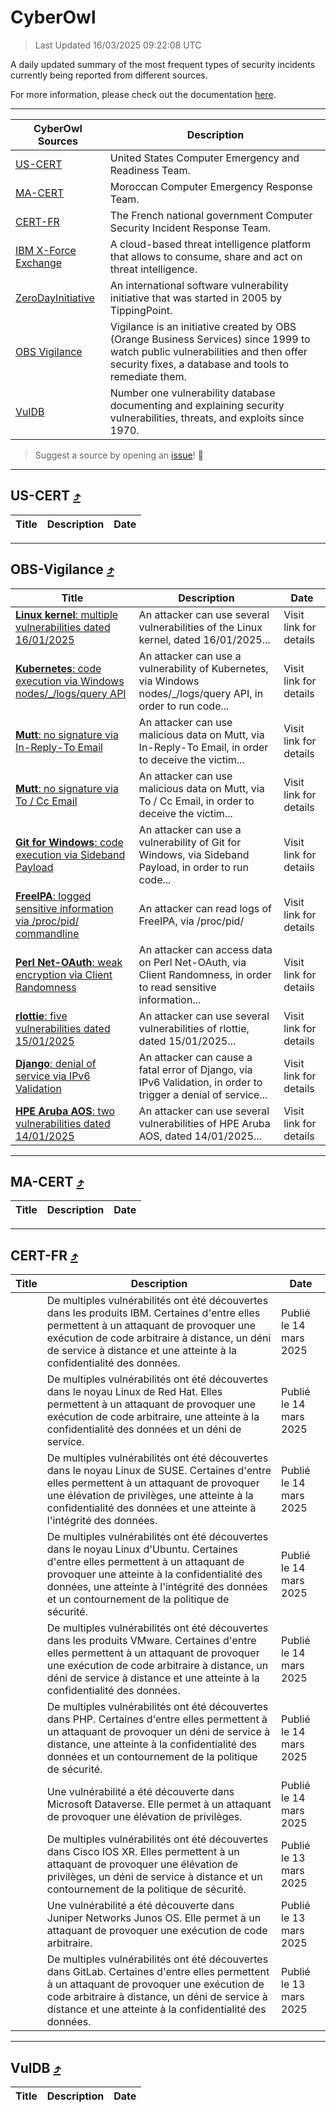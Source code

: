
 <div id='top'></div>

# CyberOwl

 > Last Updated 16/03/2025 09:22:08 UTC
 
 A daily updated summary of the most frequent types of security incidents currently being reported from different sources.
 
 For more information, please check out the documentation [here](./docs/README.md).
 
 ---
 |CyberOwl Sources|Description|
 |---|---|
 |[US-CERT](#us-cert-arrow_heading_up)|United States Computer Emergency and Readiness Team.|
 |[MA-CERT](#ma-cert-arrow_heading_up)|Moroccan Computer Emergency Response Team.|
 |[CERT-FR](#cert-fr-arrow_heading_up)|The French national government Computer Security Incident Response Team.|
 |[IBM X-Force Exchange](#ibmcloud-arrow_heading_up)|A cloud-based threat intelligence platform that allows to consume, share and act on threat intelligence.|
 |[ZeroDayInitiative](#zerodayinitiative-arrow_heading_up)|An international software vulnerability initiative that was started in 2005 by TippingPoint.|
 |[OBS Vigilance](#obs-vigilance-arrow_heading_up)|Vigilance is an initiative created by OBS (Orange Business Services) since 1999 to watch public vulnerabilities and then offer security fixes, a database and tools to remediate them.|
 |[VulDB](#vuldb-arrow_heading_up)|Number one vulnerability database documenting and explaining security vulnerabilities, threats, and exploits since 1970.|
 
 > Suggest a source by opening an [issue](https://github.com/karimhabush/cyberowl/issues)! :raised_hands:
 ---

## US-CERT [:arrow_heading_up:](#cyberowl)

 |Title|Description|Date|
 |---|---|---|
 
 ---

## OBS-Vigilance [:arrow_heading_up:](#cyberowl)

 |Title|Description|Date|
 |---|---|---|
 |[<a href="https://vigilance.fr/vulnerability/Linux-kernel-multiple-vulnerabilities-dated-16-01-2025-46113" class="noirorange"><b>Linux kernel</b>: multiple vulnerabilities dated 16/01/2025</a>](https://vigilance.fr/vulnerability/Linux-kernel-multiple-vulnerabilities-dated-16-01-2025-46113)|An attacker can use several vulnerabilities of the Linux kernel, dated 16/01/2025...|Visit link for details|
 |[<a href="https://vigilance.fr/vulnerability/Kubernetes-code-execution-via-Windows-nodes-logs-query-API-46112" class="noirorange"><b>Kubernetes</b>: code execution via Windows nodes/_/logs/query API</a>](https://vigilance.fr/vulnerability/Kubernetes-code-execution-via-Windows-nodes-logs-query-API-46112)|An attacker can use a vulnerability of Kubernetes, via Windows nodes/_/logs/query API, in order to run code...|Visit link for details|
 |[<a href="https://vigilance.fr/vulnerability/Mutt-no-signature-via-In-Reply-To-Email-46111" class="noirorange"><b>Mutt</b>: no signature via In-Reply-To Email</a>](https://vigilance.fr/vulnerability/Mutt-no-signature-via-In-Reply-To-Email-46111)|An attacker can use malicious data on Mutt, via In-Reply-To Email, in order to deceive the victim...|Visit link for details|
 |[<a href="https://vigilance.fr/vulnerability/Mutt-no-signature-via-To-Cc-Email-46110" class="noirorange"><b>Mutt</b>: no signature via To / Cc Email</a>](https://vigilance.fr/vulnerability/Mutt-no-signature-via-To-Cc-Email-46110)|An attacker can use malicious data on Mutt, via To / Cc Email, in order to deceive the victim...|Visit link for details|
 |[<a href="https://vigilance.fr/vulnerability/Git-for-Windows-code-execution-via-Sideband-Payload-46109" class="noirorange"><b>Git for Windows</b>: code execution via Sideband Payload</a>](https://vigilance.fr/vulnerability/Git-for-Windows-code-execution-via-Sideband-Payload-46109)|An attacker can use a vulnerability of Git for Windows, via Sideband Payload, in order to run code...|Visit link for details|
 |[<a href="https://vigilance.fr/vulnerability/FreeIPA-logged-sensitive-information-via-proc-pid-commandline-46108" class="noirorange"><b>FreeIPA</b>: logged sensitive information via /proc/pid/<wbr>commandline</wbr></a>](https://vigilance.fr/vulnerability/FreeIPA-logged-sensitive-information-via-proc-pid-commandline-46108)|An attacker can read logs of FreeIPA, via /proc/pid/|Visit link for details|
 |[<a href="https://vigilance.fr/vulnerability/Perl-Net-OAuth-weak-encryption-via-Client-Randomness-46106" class="noirorange"><b>Perl Net-OAuth</b>: weak encryption via Client Randomness</a>](https://vigilance.fr/vulnerability/Perl-Net-OAuth-weak-encryption-via-Client-Randomness-46106)|An attacker can access data on Perl Net-OAuth, via Client Randomness, in order to read sensitive information...|Visit link for details|
 |[<a href="https://vigilance.fr/vulnerability/rlottie-five-vulnerabilities-dated-15-01-2025-46105" class="noirorange"><b>rlottie</b>: five vulnerabilities dated 15/01/2025</a>](https://vigilance.fr/vulnerability/rlottie-five-vulnerabilities-dated-15-01-2025-46105)|An attacker can use several vulnerabilities of rlottie, dated 15/01/2025...|Visit link for details|
 |[<a href="https://vigilance.fr/vulnerability/Django-denial-of-service-via-IPv6-Validation-46104" class="noirorange"><b>Django</b>: denial of service via IPv6 Validation</a>](https://vigilance.fr/vulnerability/Django-denial-of-service-via-IPv6-Validation-46104)|An attacker can cause a fatal error of Django, via IPv6 Validation, in order to trigger a denial of service...|Visit link for details|
 |[<a href="https://vigilance.fr/vulnerability/HPE-Aruba-AOS-two-vulnerabilities-dated-14-01-2025-46103" class="noirorange"><b>HPE Aruba AOS</b>: two vulnerabilities dated 14/01/2025</a>](https://vigilance.fr/vulnerability/HPE-Aruba-AOS-two-vulnerabilities-dated-14-01-2025-46103)|An attacker can use several vulnerabilities of HPE Aruba AOS, dated 14/01/2025...|Visit link for details|
 
 ---

## MA-CERT [:arrow_heading_up:](#cyberowl)

 |Title|Description|Date|
 |---|---|---|
 
 ---

## CERT-FR [:arrow_heading_up:](#cyberowl)

 |Title|Description|Date|
 |---|---|---|
 |[](https://www.cert.ssi.gouv.fr/avis/CERTFR-2025-AVI-0214/)|De multiples vulnérabilités ont été découvertes dans les produits IBM. Certaines d'entre elles permettent à un attaquant de provoquer une exécution de code arbitraire à distance, un déni de service à distance et une atteinte à la confidentialité des données.|Publié le 14 mars 2025|
 |[](https://www.cert.ssi.gouv.fr/avis/CERTFR-2025-AVI-0213/)|De multiples vulnérabilités ont été découvertes dans le noyau Linux de Red Hat. Elles permettent à un attaquant de provoquer une exécution de code arbitraire, une atteinte à la confidentialité des données et un déni de service.|Publié le 14 mars 2025|
 |[](https://www.cert.ssi.gouv.fr/avis/CERTFR-2025-AVI-0212/)|De multiples vulnérabilités ont été découvertes dans le noyau Linux de SUSE. Certaines d'entre elles permettent à un attaquant de provoquer une élévation de privilèges, une atteinte à la confidentialité des données et une atteinte à l'intégrité des données.|Publié le 14 mars 2025|
 |[](https://www.cert.ssi.gouv.fr/avis/CERTFR-2025-AVI-0211/)|De multiples vulnérabilités ont été découvertes dans le noyau Linux d'Ubuntu. Certaines d'entre elles permettent à un attaquant de provoquer une atteinte à la confidentialité des données, une atteinte à l'intégrité des données et un contournement de la politique de sécurité.|Publié le 14 mars 2025|
 |[](https://www.cert.ssi.gouv.fr/avis/CERTFR-2025-AVI-0210/)|De multiples vulnérabilités ont été découvertes dans les produits VMware. Certaines d'entre elles permettent à un attaquant de provoquer une exécution de code arbitraire à distance, un déni de service à distance et une atteinte à la confidentialité des données.|Publié le 14 mars 2025|
 |[](https://www.cert.ssi.gouv.fr/avis/CERTFR-2025-AVI-0209/)|De multiples vulnérabilités ont été découvertes dans PHP. Certaines d'entre elles permettent à un attaquant de provoquer un déni de service à distance, une atteinte à la confidentialité des données et un contournement de la politique de sécurité.|Publié le 14 mars 2025|
 |[](https://www.cert.ssi.gouv.fr/avis/CERTFR-2025-AVI-0208/)|Une vulnérabilité a été découverte dans Microsoft Dataverse. Elle permet à un attaquant de provoquer une élévation de privilèges.|Publié le 14 mars 2025|
 |[](https://www.cert.ssi.gouv.fr/avis/CERTFR-2025-AVI-0207/)|De multiples vulnérabilités ont été découvertes dans Cisco IOS XR. Elles permettent à un attaquant de provoquer une élévation de privilèges, un déni de service à distance et un contournement de la politique de sécurité.|Publié le 13 mars 2025|
 |[](https://www.cert.ssi.gouv.fr/avis/CERTFR-2025-AVI-0206/)|Une vulnérabilité a été découverte dans Juniper Networks Junos OS. Elle permet à un attaquant de provoquer une exécution de code arbitraire.|Publié le 13 mars 2025|
 |[](https://www.cert.ssi.gouv.fr/avis/CERTFR-2025-AVI-0205/)|De multiples vulnérabilités ont été découvertes dans GitLab. Certaines d'entre elles permettent à un attaquant de provoquer une exécution de code arbitraire à distance, un déni de service à distance et une atteinte à la confidentialité des données.|Publié le 13 mars 2025|
 
 ---

## VulDB [:arrow_heading_up:](#cyberowl)

 |Title|Description|Date|
 |---|---|---|
 